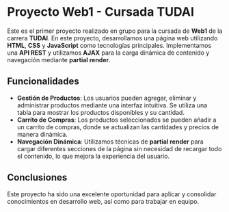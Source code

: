 # Proyecto Web1 - Cursada TUDAI

Este es el primer proyecto realizado en grupo para la cursada de **Web1** de la carrera **TUDAI**. En este proyecto, desarrollamos una página web utilizando **HTML**, **CSS** y **JavaScript** como tecnologías principales. Implementamos una **API REST** y utilizamos **AJAX** para la carga dinámica de contenido y navegación mediante **partial render**.

## Funcionalidades

- **Gestión de Productos**: Los usuarios pueden agregar, eliminar y administrar productos mediante una interfaz intuitiva. Se utiliza una tabla para mostrar los productos disponibles y su cantidad.
- **Carrito de Compras**: Los productos seleccionados se pueden añadir a un carrito de compras, donde se actualizan las cantidades y precios de manera dinámica.
- **Navegación Dinámica**: Utilizamos técnicas de **partial render** para cargar diferentes secciones de la página sin necesidad de recargar todo el contenido, lo que mejora la experiencia del usuario.

## Conclusiones

Este proyecto ha sido una excelente oportunidad para aplicar y consolidar conocimientos en desarrollo web, así como para trabajar en equipo.
